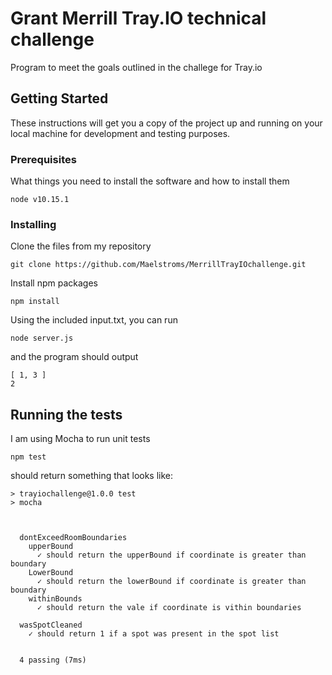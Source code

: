 # Grant Merrill Tray.IO technical challenge

Program to meet the goals outlined in the challege for Tray.io

## Getting Started

These instructions will get you a copy of the project up and running on your local machine for development and testing purposes.

### Prerequisites

What things you need to install the software and how to install them

```
node v10.15.1
```

### Installing

Clone the files from my repository

```
git clone https://github.com/Maelstroms/MerrillTrayIOchallenge.git
```

Install npm packages

```
npm install
```

Using the included input.txt, you can run

```
node server.js
```

and the program should output

```
[ 1, 3 ]
2

```

## Running the tests


I am using Mocha to run unit tests

```
npm test
```

should return something that looks like:

```
> trayiochallenge@1.0.0 test
> mocha



  dontExceedRoomBoundaries
    upperBound
      ✓ should return the upperBound if coordinate is greater than boundary
    LowerBound
      ✓ should return the lowerBound if coordinate is greater than boundary
    withinBounds
      ✓ should return the vale if coordinate is vithin boundaries

  wasSpotCleaned
    ✓ should return 1 if a spot was present in the spot list


  4 passing (7ms)


```



